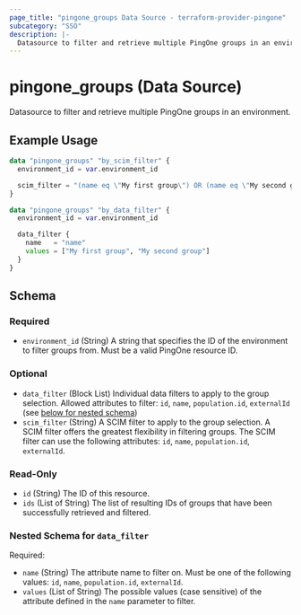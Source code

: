 ```yaml
---
page_title: "pingone_groups Data Source - terraform-provider-pingone"
subcategory: "SSO"
description: |-
  Datasource to filter and retrieve multiple PingOne groups in an environment.
---
```


# pingone_groups (Data Source)

Datasource to filter and retrieve multiple PingOne groups in an environment.

## Example Usage

```terraform
data "pingone_groups" "by_scim_filter" {
  environment_id = var.environment_id

  scim_filter = "(name eq \"My first group\") OR (name eq \"My second group\")"
}

data "pingone_groups" "by_data_filter" {
  environment_id = var.environment_id

  data_filter {
    name   = "name"
    values = ["My first group", "My second group"]
  }
}
```

<!-- schema generated by tfplugindocs -->
## Schema

### Required

- `environment_id` (String) A string that specifies the ID of the environment to filter groups from.  Must be a valid PingOne resource ID.

### Optional

- `data_filter` (Block List) Individual data filters to apply to the group selection.  Allowed attributes to filter: `id`, `name`, `population.id`, `externalId` (see [below for nested schema](#nestedblock--data_filter))
- `scim_filter` (String) A SCIM filter to apply to the group selection.  A SCIM filter offers the greatest flexibility in filtering groups.  The SCIM filter can use the following attributes: `id`, `name`, `population.id`, `externalId`.

### Read-Only

- `id` (String) The ID of this resource.
- `ids` (List of String) The list of resulting IDs of groups that have been successfully retrieved and filtered.

<a id="nestedblock--data_filter"></a>
### Nested Schema for `data_filter`

Required:

- `name` (String) The attribute name to filter on.  Must be one of the following values: `id`, `name`, `population.id`, `externalId`.
- `values` (List of String) The possible values (case sensitive) of the attribute defined in the `name` parameter to filter.
